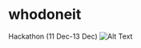 # whodoneit
Hackathon (11 Dec-13 Dec)
![Alt Text](https://media.giphy.com/media/2gtoSIzdrSMFO/giphy.gif)
